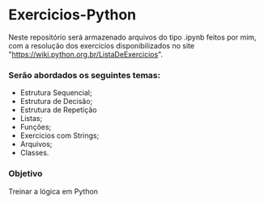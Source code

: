 # Exercicios-Python
Neste repositório será armazenado arquivos do tipo .ipynb feitos por mim, com a resolução dos exercícios disponibilizados no site 
"https://wiki.python.org.br/ListaDeExercicios".

### Serão abordados os seguintes temas:
- Estrutura Sequencial;
- Estrutura de Decisão;
- Estrutura de Repetição
- Listas;
- Funções;
- Exercicios com Strings;
- Arquivos;
- Classes.

### Objetivo
Treinar a lógica em Python 
